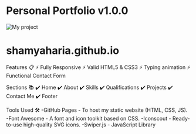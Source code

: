 # Personal Portfolio v1.0.0

![My project](https://github.com/Shamss35/shamyaharia.github.io/assets/99024751/8bb1e2e0-5728-45c5-8966-37de0eba999e)

# shamyaharia.github.io

Features 📋
⚡️ Fully Responsive
⚡️ Valid HTML5 & CSS3
⚡️ Typing animation
⚡️ Functional Contact Form

Sections 📚
✔️ Home
✔️ About
✔️ Skills
✔️ Qualifications
✔️ Projects
✔️ Contact Me
✔️ Footer

Tools Used 🛠️
 -GitHub Pages - To host my static website (HTML, CSS, JS).
 -Font Awesome - A font and icon toolkit based on CSS.
 -Iconscout - Ready-to-use high-quality SVG icons.
 -Swiper.js - JavaScript Library
